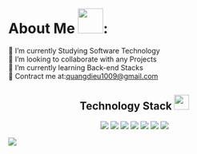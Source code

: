#   About Me <img src="https://media.giphy.com/media/mGcNjsfWAjY5AEZNw6/giphy.gif" width="50">:
🔭 I’m currently Studying Software Technology<br>👯 I’m looking to collaborate with any Projects<br>🌱 I’m currently learning Back-end Stacks<br>💬 Contract me at:quangdieu1009@gmail.com

<p align="center">
<h2 align="center">Technology Stack <img src="https://media.giphy.com/media/WUlplcMpOCEmTGBtBW/giphy.gif" width="30"></h2>
  
<p align="center">
<img src="https://img.shields.io/badge/-C++-00599C?style=flat-square&logo=c"/>
<img src="https://img.shields.io/badge/-HTML5-E34F26?style=flat-square&logo=html5&logoColor=white"/>
<img src="https://img.shields.io/badge/-CSS3-1572B6?style=flat-square&logo=css3"/>
<img src="https://img.shields.io/badge/-JavaScript-black?style=flat-square&logo=javascript"/>
<img src="https://img.shields.io/badge/-Nodejs-black?style=flat-square&logo=Node.js"/>
<img src="https://img.shields.io/badge/-Expressjs-black?style=flat-square&logo=Express.js"/>
<img src="https://img.shields.io/badge/-MongoDB-black?style=flat-square&logo=mongodb"/>
</p>

<img align="center" src="https://qph.cf2.quoracdn.net/main-qimg-c99e353f761d318322c853c03ebcf21b" />
